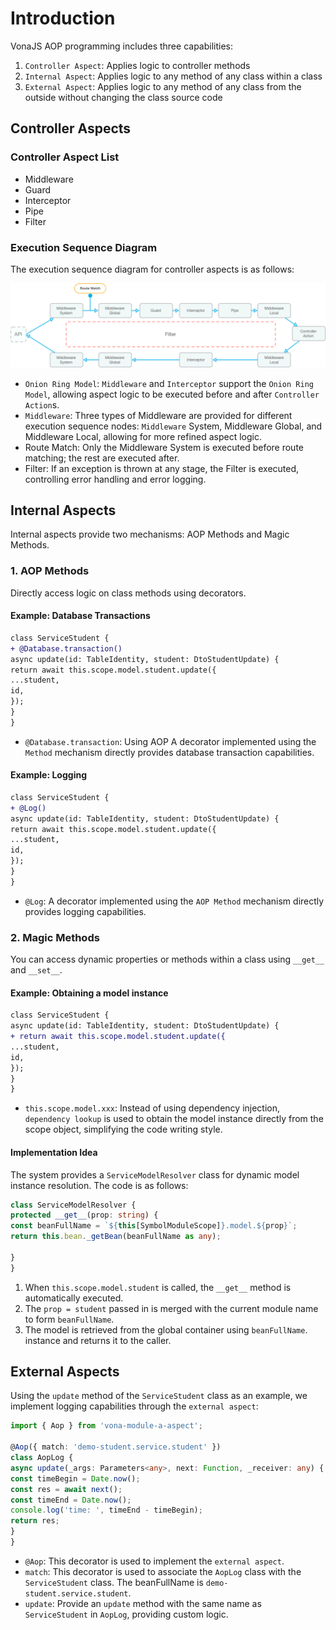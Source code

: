 # Introduction

VonaJS AOP programming includes three capabilities:

1. `Controller Aspect`: Applies logic to controller methods
2. `Internal Aspect`: Applies logic to any method of any class within a class
3. `External Aspect`: Applies logic to any method of any class from the outside without changing the class source code

## Controller Aspects

### Controller Aspect List

* Middleware
* Guard
* Interceptor
* Pipe
* Filter

### Execution Sequence Diagram

The execution sequence diagram for controller aspects is as follows:

![](../../assets/img/aop/aspect-controller.png)

- `Onion Ring Model`: `Middleware` and `Interceptor` support the `Onion Ring Model`, allowing aspect logic to be executed before and after `Controller Action`s.
- `Middleware`: Three types of Middleware are provided for different execution sequence nodes: `Middleware` System, Middleware Global, and Middleware Local, allowing for more refined aspect logic.
- Route Match: Only the Middleware System is executed before route matching; the rest are executed after.
- Filter: If an exception is thrown at any stage, the Filter is executed, controlling error handling and error logging.

## Internal Aspects

Internal aspects provide two mechanisms: AOP Methods and Magic Methods.

### 1. AOP Methods

Directly access logic on class methods using decorators.

#### Example: Database Transactions

``` diff
class ServiceStudent {
+ @Database.transaction()
async update(id: TableIdentity, student: DtoStudentUpdate) {
return await this.scope.model.student.update({
...student,
id,
});
}
}
```

- `@Database.transaction`: Using AOP A decorator implemented using the `Method` mechanism directly provides database transaction capabilities.

#### Example: Logging

``` diff
class ServiceStudent {
+ @Log()
async update(id: TableIdentity, student: DtoStudentUpdate) {
return await this.scope.model.student.update({
...student,
id,
});
}
}
```

- `@Log`: A decorator implemented using the `AOP Method` mechanism directly provides logging capabilities.

### 2. Magic Methods

You can access dynamic properties or methods within a class using `__get__` and `__set__`.

#### Example: Obtaining a model instance

``` diff
class ServiceStudent {
async update(id: TableIdentity, student: DtoStudentUpdate) {
+ return await this.scope.model.student.update({
...student,
id,
});
}
}
```

- `this.scope.model.xxx`: Instead of using dependency injection, `dependency lookup` is used to obtain the model instance directly from the scope object, simplifying the code writing style.

#### Implementation Idea

The system provides a `ServiceModelResolver` class for dynamic model instance resolution. The code is as follows:

``` typescript
class ServiceModelResolver {
protected __get__(prop: string) {
const beanFullName = `${this[SymbolModuleScope]}.model.${prop}`;
return this.bean._getBean(beanFullName as any);

}
}
```

1. When `this.scope.model.student` is called, the `__get__` method is automatically executed.
2. The `prop = student` passed in is merged with the current module name to form `beanFullName`.
3. The model is retrieved from the global container using `beanFullName`. instance and returns it to the caller.

## External Aspects

Using the `update` method of the `ServiceStudent` class as an example, we implement logging capabilities through the `external aspect`:

``` typescript
import { Aop } from 'vona-module-a-aspect';

@Aop({ match: 'demo-student.service.student' })
class AopLog {
async update(_args: Parameters<any>, next: Function, _receiver: any) {
const timeBegin = Date.now();
const res = await next();
const timeEnd = Date.now();
console.log('time: ', timeEnd - timeBegin);
return res;
}
}
```

- `@Aop`: This decorator is used to implement the `external aspect`.
- `match`: This decorator is used to associate the `AopLog` class with the `ServiceStudent` class. The beanFullName is `demo-student.service.student`.
- `update`: Provide an `update` method with the same name as `ServiceStudent` in `AopLog`, providing custom logic.
